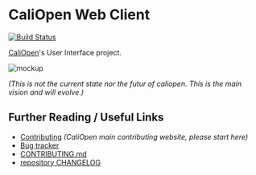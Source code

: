 # CaliOpen Web Client

[![Build Status](https://travis-ci.org/CaliOpen/caliopen.web-client-ng.svg)](https://travis-ci.org/CaliOpen/caliopen.web-client-ng)

[CaliOpen](https://caliopen.org)'s User Interface project.

![mockup](https://trello-attachments.s3.amazonaws.com/5550c15ef517dcb10e04dde7/1217x1028/8436aa6376560395422b38a2ba5c2b24/Caliopen_interface_ACCOUNT.png)

_(This is not the current state nor the futur of caliopen. This is the main vision and will evolve.)_

## Further Reading / Useful Links

* [Contributing](https://caliopen.github.io/) _(CaliOpen main contributing website, please start here)_
* [Bug tracker](https://github.com/CaliOpen/caliopen-dev/issues)
* [CONTRIBUTING.md](CONTRIBUTING.md)
* [repository CHANGELOG](CHANGELOG.md)
